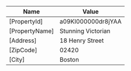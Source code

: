 | Name           | Value              |
| -------------- | ------------------ |
| [PropertyId]   | a09KI000000dr8jYAA |
| [PropertyName] | Stunning Victorian |
| [Address]      | 18 Henry Street    |
| [ZipCode]      | 02420              |
| [City]         | Boston             |
